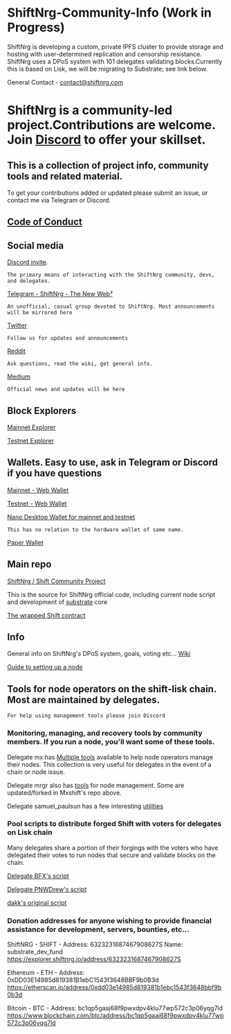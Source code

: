 # ShiftNrg-Community-Info (Work in Progress)

ShiftNrg is developing a custom, private IPFS cluster to provide storage and hosting with user-determined replication and censorship resistance. ShiftNrg uses a DPoS system with 101 delegates validating blocks.Currently this is based on Lisk, we will be migrating to Substrate; see link below.

General Contact - contact@shiftnrg.com

# ShiftNrg is a community-led project.Contributions are welcome. Join [Discord](https://discord.gg/vpQY5Eh) to offer your skillset.

## This is a collection of project info, community tools and related material.

To get your contributions added or updated please submit an issue, or contact me via Telegram or Discord. 

## [Code of Conduct](https://github.com/PNWDrew/ShiftNrg-Community-Info/blob/main/Code%20of%20Conduct.MD)

## Social media

[Discord invite](https://discord.gg/vpQY5Eh). 

    The primary means of interacting with the ShiftNrg community, devs, and delegates.

[Telegram - ShiftNrg - The New Web³](https://t.me/shiftproject) 

    An unofficial, casual group devoted to ShiftNrg. Most announcements will be mirrored here

[Twitter](https://twitter.com/ShiftNrg)

    Follow us for updates and announcements

[Reddit](https://www.reddit.com/r/ShiftProject/wiki/index)

    Ask questions, read the wiki, get general info.

[Medium](https://medium.com/@ShiftNrg)

    Official news and updates will be here

## Block Explorers

[Mainnet Explorer](https://explorer.shiftnrg.org/)

[Testnet Explorer](https://explorer.testnet.shiftnrg.org/)

## Wallets. Easy to use, ask in Telegram or Discord if you have questions

[Mainnet - Web Wallet](https://wallet.shiftnrg.org/)

[Testnet - Web Wallet](https://wallet.testnet.shiftnrg.org/)

[Nano Desktop Wallet for mainnet and testnet](https://github.com/ShiftNrg/shift-nano/releases)

    This has no relation to the hardware wallet of same name.
  
[Paper Wallet](https://github.com/ShiftNrg/shift-paperwallet) 

## Main repo

[ShiftNrg / Shift Community Project](https://github.com/ShiftNrg)

This is the source for ShiftNrg official code, including current node script and development of [substrate](https://www.parity.io/what-is-substrate/) core
    
[The wrapped Shift contract](https://github.com/ShiftNrg/wrappedShift)

## Info

General info on ShiftNrg's DPoS system, goals, voting etc... [Wiki]( https://www.reddit.com/r/ShiftProject/wiki/index#wiki_delegate_instructions)
  
[Guide to setting up a node](https://www.reddit.com/r/ShiftProject/wiki/guides/delegate)

## Tools for node operators on the shift-lisk chain. Most are maintained by delegates. 

    For help using management tools please join Discord

### Monitoring, managing, and recovery tools by community members. If you run a node, you'll want some of these tools.

Delegate mx has [Multiple tools](https://github.com/MxShift) available to help node operators manage their nodes. This collection is very useful for delegates in the event of a chain or node issue.

Delegate mrgr also has [tools](https://github.com/mrgrshift) for node management. Some are updated/forked in Mxshift's repo above.

Delegate samuel_paulsun has a few interesting [utilities](https://github.com/samuelpaulsun?tab=repositories)

### Pool scripts to distribute forged Shift with voters for delegates on Lisk chain

Many delegates share a portion of their forgings with the voters who have delegated their votes to run nodes that secure and validate blocks on the chain.

[Delegate BFX's script](https://github.com/Bx64/shift-pool)

[Delegate PNWDrew's script](https://github.com/PNWDrew/dpos-pool)

[dakk's original script](https://github.com/dakk/lisk-pool) 


### Donation addresses for anyone wishing to provide financial assistance for development, servers, bounties, etc...

ShiftNRG - SHIFT - Address: 6323231687467908627S Name: substrate_dev_fund
https://explorer.shiftnrg.io/address/6323231687467908627S

Ethereum - ETH - Address: 0xDD03E14985d819381B1ebC1543f3648BBF9b0B3d
https://etherscan.io/address/0xdd03e14985d819381b1ebc1543f3648bbf9b0b3d

Bitcoin - BTC - Address: bc1qp5gaaj68f9pwxdpv4klu77wp572c3p06yqg7ld
https://www.blockchain.com/btc/address/bc1qp5gaaj68f9pwxdpv4klu77wp572c3p06yqg7ld


